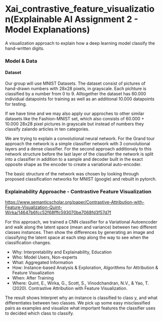 # Xai_contrastive_feature_visualization(Explainable AI Assignment 2 - Model Explanations)
A visualization approach to explain how a deep learning model classify the hand-written digits.

### Model & Data

#### Dataset
Our group will use MNIST Datasets. The dataset consist of pictures of hand-drawn numbers with 28x28 pixels, in grayscale. Each pichture is classified by a number from 0 to 9. Alltogether the dataset has 60.000 individual datapoints for training as well as an additional 10.000 datapoints for testing.

If we have time and we may also apply our approches to other similar datasets like the Fashion-MNIST set, which also consists of 60.000 + 10.000 28x28 pixel pictures in grayscale but instead of numbers they classify zalando articles in ten categories.

We are trying to explain a convolutional neural network. For the Grand tour approach the network is a simple classifier network with 3 convolutional layers and a dense classifier. For the second approach additionaly to this network structure before the last layer of the classifier the network is split into a classifier in addition to a sample and decoder built in the exact opposite shape as the encoder to create a variational auto-encoder.

The basic structure of the network was chosen by looking through proposed classification networks for MNIST (google) and rebuilt in pytorch.

### Explainability Approache - Contrastive Feature Visualization
https://www.semanticscholar.org/paper/Contrastive-Attribution-with-Feature-Visualization-Quint-Wirka/14647b6fcc52f68fffc593070be7068fd3f57d7f

For this approach, we trained a CNN classifier for a Variational Autoencoder and walk along the latent space (mean and variance) between two different classes instances. Then show the differences by generating an image and classifying the latent space at each step along the way to see when the classification changes.

* Why: Interpretability and Explainability, Education
* Who: Model Users, Non-experts
* What: Aggregated Information
* How: Instance-based Analysis & Exploration, Algorithms for Attribution & Feature Visualization
* When: After Training
* Where: Quint, E., Wirka, G., Scott, S., Vinodchandran, N.V., & Yao, T. (2020). Contrastive Attribution with Feature Visualization.

The result shows Interpret why an instance is classified to  class y, and what differentiates between two classes. We pick up some easy misclassified pairs as examples and visualize what important features the classifier uses to decided which class to classify.  
